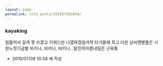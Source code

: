 ```yaml
---
layout: page
permalink: /old_posts/201007091034/
---
```


### kayaking


힘들어서 길게 못 쓰겠고 키워드만 나열하겠음카약 타기올해 최고 더운 날씨땡볕물은 시원노젓기금발 비키니, 비키니, 비키니...탈진목마름내일은 근육통




- 2010/07/09 10:34 에 작성